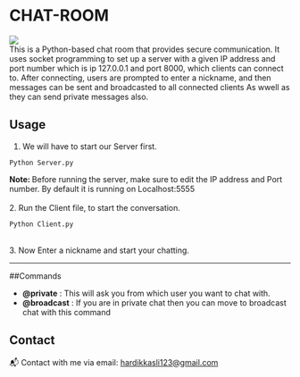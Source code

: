 # CHAT-ROOM
![](https://img.shields.io/badge/python-all%20version%20of%20v3-blue)
<br>
This is a Python-based chat room that provides secure communication. It uses socket programming to set up a server with a given IP address and port number which is ip 127.0.0.1 and port 8000, which clients can connect to. After connecting, users are prompted to enter a nickname, and then messages can be sent and broadcasted to all connected clients As wwell as they can send private messages also.

## Usage
1. We will have to start our Server first.
``` shell
Python Server.py
```
<b>Note: </b> Before running the server, make sure to edit the IP address and Port number. By default it is running on Localhost:5555 <br><br>
2. Run the Client file, to start the conversation. 
``` Shell
Python Client.py
```
<br>
3. Now Enter a nickname and start your chatting. 
<hr>

##Commands
- <b>@private</b> : This will ask you from which user you want to chat with. 
- <b>@broadcast</b> : If you are in private chat then you can move to broadcast chat with this command

## Contact
📬 Contact with me via email: [hardikkasli123@gmail.com](mailto:hardikkasli123@gmail.com)
